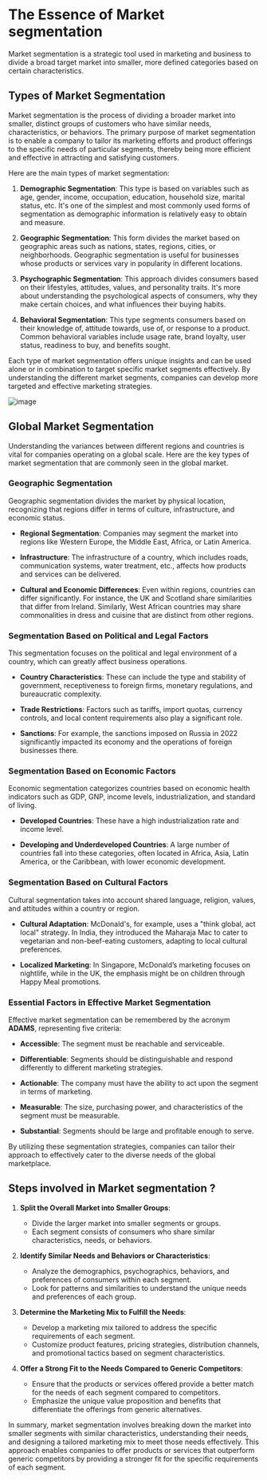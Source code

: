 # The Essence of Market segmentation
Market segmentation is a strategic tool used in marketing and business to divide a broad target market into smaller, more defined categories based on certain characteristics.

## Types of Market Segmentation

Market segmentation is the process of dividing a broader market into smaller, distinct groups of customers who have similar needs, characteristics, or behaviors. The primary purpose of market segmentation is to enable a company to tailor its marketing efforts and product offerings to the specific needs of particular segments, thereby being more efficient and effective in attracting and satisfying customers.

Here are the main types of market segmentation:

1. **Demographic Segmentation**: This type is based on variables such as age, gender, income, occupation, education, household size, marital status, etc. It's one of the simplest and most commonly used forms of segmentation as demographic information is relatively easy to obtain and measure.

2. **Geographic Segmentation**: This form divides the market based on geographic areas such as nations, states, regions, cities, or neighborhoods. Geographic segmentation is useful for businesses whose products or services vary in popularity in different locations.

3. **Psychographic Segmentation**: This approach divides consumers based on their lifestyles, attitudes, values, and personality traits. It's more about understanding the psychological aspects of consumers, why they make certain choices, and what influences their buying habits.

4. **Behavioral Segmentation**: This type segments consumers based on their knowledge of, attitude towards, use of, or response to a product. Common behavioral variables include usage rate, brand loyalty, user status, readiness to buy, and benefits sought.

Each type of market segmentation offers unique insights and can be used alone or in combination to target specific market segments effectively. By understanding the different market segments, companies can develop more targeted and effective marketing strategies.

![image](https://github.com/Collegehive/Notes/assets/159722383/98d1f7bd-371b-4bfa-b351-7a1bcfae28b9)

## Global Market Segmentation 

Understanding the variances between different regions and countries is vital for companies operating on a global scale. Here are the key types of market segmentation that are commonly seen in the global market.

### Geographic Segmentation

Geographic segmentation divides the market by physical location, recognizing that regions differ in terms of culture, infrastructure, and economic status.

- **Regional Segmentation**: Companies may segment the market into regions like Western Europe, the Middle East, Africa, or Latin America.
  
- **Infrastructure**: The infrastructure of a country, which includes roads, communication systems, water treatment, etc., affects how products and services can be delivered.

- **Cultural and Economic Differences**: Even within regions, countries can differ significantly. For instance, the UK and Scotland share similarities that differ from Ireland. Similarly, West African countries may share commonalities in dress and cuisine that are distinct from other regions.

### Segmentation Based on Political and Legal Factors

This segmentation focuses on the political and legal environment of a country, which can greatly affect business operations.

- **Country Characteristics**: These can include the type and stability of government, receptiveness to foreign firms, monetary regulations, and bureaucratic complexity.

- **Trade Restrictions**: Factors such as tariffs, import quotas, currency controls, and local content requirements also play a significant role.

- **Sanctions**: For example, the sanctions imposed on Russia in 2022 significantly impacted its economy and the operations of foreign businesses there.

### Segmentation Based on Economic Factors

Economic segmentation categorizes countries based on economic health indicators such as GDP, GNP, income levels, industrialization, and standard of living.

- **Developed Countries**: These have a high industrialization rate and income level.

- **Developing and Underdeveloped Countries**: A large number of countries fall into these categories, often located in Africa, Asia, Latin America, or the Caribbean, with lower economic development.

### Segmentation Based on Cultural Factors

Cultural segmentation takes into account shared language, religion, values, and attitudes within a country or region.

- **Cultural Adaptation**: McDonald's, for example, uses a "think global, act local" strategy. In India, they introduced the Maharaja Mac to cater to vegetarian and non-beef-eating customers, adapting to local cultural preferences.

- **Localized Marketing**: In Singapore, McDonald’s marketing focuses on nightlife, while in the UK, the emphasis might be on children through Happy Meal promotions.

### Essential Factors in Effective Market Segmentation

Effective market segmentation can be remembered by the acronym **ADAMS**, representing five criteria:

- **Accessible**: The segment must be reachable and serviceable.
  
- **Differentiable**: Segments should be distinguishable and respond differently to different marketing strategies.

- **Actionable**: The company must have the ability to act upon the segment in terms of marketing.

- **Measurable**: The size, purchasing power, and characteristics of the segment must be measurable.

- **Substantial**: Segments should be large and profitable enough to serve.

By utilizing these segmentation strategies, companies can tailor their approach to effectively cater to the diverse needs of the global marketplace.







## Steps involved in  Market segmentation ?

1. **Split the Overall Market into Smaller Groups**:
   - Divide the larger market into smaller segments or groups.
   - Each segment consists of consumers who share similar characteristics, needs, or behaviors.

2. **Identify Similar Needs and Behaviors or Characteristics**:
   - Analyze the demographics, psychographics, behaviors, and preferences of consumers within each segment.
   - Look for patterns and similarities to understand the unique needs and preferences of each group.

3. **Determine the Marketing Mix to Fulfill the Needs**:
   - Develop a marketing mix tailored to address the specific requirements of each segment.
   - Customize product features, pricing strategies, distribution channels, and promotional tactics based on segment characteristics.

4. **Offer a Strong Fit to the Needs Compared to Generic Competitors**:
   - Ensure that the products or services offered provide a better match for the needs of each segment compared to competitors.
   - Emphasize the unique value proposition and benefits that differentiate the offerings from generic alternatives.

In summary, market segmentation involves breaking down the market into smaller segments with similar characteristics, understanding their needs, and designing a tailored marketing mix to meet those needs effectively. This approach enables companies to offer products or services that outperform generic competitors by providing a stronger fit for the specific requirements of each segment.

